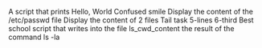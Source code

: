 A script that prints Hello, World
Confused smile
Display the content of the /etc/passwd file
Display the content of 2 files
Tail task
5-lines
6-third
Best school
script that writes into the file ls_cwd_content the result of the command ls -la
